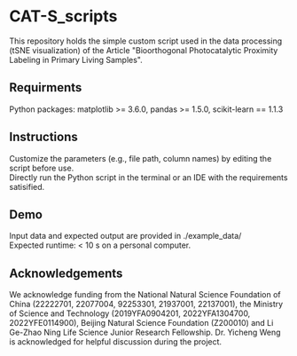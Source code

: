 # CAT-S_scripts
This repository holds the simple custom script used in the data processing (tSNE visualization) of the Article "Bioorthogonal Photocatalytic Proximity Labeling in Primary Living Samples". 

## Requirments
Python packages: matplotlib >= 3.6.0, pandas >= 1.5.0, scikit-learn == 1.1.3  

## Instructions
Customize the parameters (e.g., file path, column names) by editing the script before use.  
Directly run the Python script in the terminal or an IDE with the requirements satisified.  

## Demo
Input data and expected output are provided in ./example_data/   
Expected runtime: < 10 s on a personal computer.

## Acknowledgements
We acknowledge funding from the National Natural Science Foundation of China (22222701, 22077004, 92253301, 21937001, 22137001), the Ministry of Science and Technology (2019YFA0904201, 2022YFA1304700, 2022YFE0114900), Beijing Natural Science Foundation (Z200010) and Li Ge-Zhao Ning Life Science Junior Research Fellowship. Dr. Yicheng Weng is acknowledged for helpful discussion during the project. 
